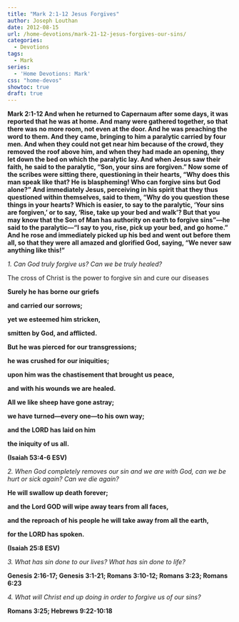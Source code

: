 ```yaml
---
title: "Mark 2:1-12 Jesus Forgives"
author: Joseph Louthan
date: 2012-08-15
url: /home-devotions/mark-21-12-jesus-forgives-our-sins/
categories:
  - Devotions
tags:
  - Mark
series:
  - 'Home Devotions: Mark'
css: "home-devos"
showtoc: true
draft: true
---
```

**Mark 2:1-12 And when he returned to Capernaum after some days, it was reported that he was at home. And many were gathered together, so that there was no more room, not even at the door. And he was preaching the word to them. And they came, bringing to him a paralytic carried by four men. And when they could not get near him because of the crowd, they removed the roof above him, and when they had made an opening, they let down the bed on which the paralytic lay. And when Jesus saw their faith, he said to the paralytic, “Son, your sins are forgiven.” Now some of the scribes were sitting there, questioning in their hearts, “Why does this man speak like that? He is blaspheming! Who can forgive sins but God alone?” And immediately Jesus, perceiving in his spirit that they thus questioned within themselves, said to them, “Why do you question these things in your hearts? Which is easier, to say to the paralytic, ‘Your sins are forgiven,’ or to say, ‘Rise, take up your bed and walk’? But that you may know that the Son of Man has authority on earth to forgive sins”—he said to the paralytic—“I say to you, rise, pick up your bed, and go home.” And he rose and immediately picked up his bed and went out before them all, so that they were all amazed and glorified God, saying, “We never saw anything like this!”**

_1. Can God truly forgive us? Can we be truly healed?_

The cross of Christ is the power to forgive sin and cure our diseases
  
**Surely he has borne our griefs**
  
 **and carried our sorrows;**
  
 **yet we esteemed him stricken,**
  
 **smitten by God, and afflicted.**
  
 **But he was pierced for our transgressions;**
  
 **he was crushed for our iniquities;**
  
 **upon him was the chastisement that brought us peace,**
  
 **and with his wounds we are healed.**
  
 **All we like sheep have gone astray;**
  
 **we have turned—every one—to his own way;**
  
 **and the LORD has laid on him**
  
 **the iniquity of us all.**
  
**(Isaiah 53:4-6 ESV)**

_2. When God completely removes our sin and we are with God, can we be hurt or sick again? Can we die again?_

**He will swallow up death forever;**
  
 **and the Lord GOD will wipe away tears from all faces,**
  
 **and the reproach of his people he will take away from all the earth,**
  
 **for the LORD has spoken.**
  
**(Isaiah 25:8 ESV)**

_3. What has sin done to our lives? What has sin done to life?_

**Genesis 2:16-17; Genesis 3:1-21; Romans 3:10-12; Romans 3:23; Romans 6:23**

_4. What will Christ end up doing in order to forgive us of our sins?_

**Romans 3:25; Hebrews 9:22-10:18**

&nbsp;



 [1]: https://i0.wp.com/theologic.us/wp-content/uploads/2012/08/mark-sunday-of-the-paralytic1-300x219.jpg